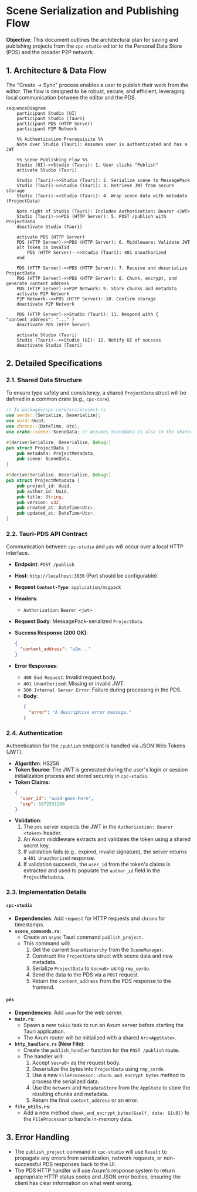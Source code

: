 # Scene Serialization and Publishing Flow

**Objective**: This document outlines the architectural plan for saving and publishing projects from the `cpc-studio` editor to the Personal Data Store (PDS) and the broader P2P network.

## 1. Architecture & Data Flow

The "Create → Sync" process enables a user to publish their work from the editor. The flow is designed to be robust, secure, and efficient, leveraging local communication between the editor and the PDS.

```mermaid
sequenceDiagram
    participant Studio (UI)
    participant Studio (Tauri)
    participant PDS (HTTP Server)
    participant P2P Network

    %% Authentication Prerequisite %%
    Note over Studio (Tauri): Assumes user is authenticated and has a JWT

    %% Scene Publishing Flow %%
    Studio (UI)->>Studio (Tauri): 1. User clicks "Publish"
    activate Studio (Tauri)
    
    Studio (Tauri)->>Studio (Tauri): 2. Serialize scene to MessagePack
    Studio (Tauri)->>Studio (Tauri): 3. Retrieve JWT from secure storage
    Studio (Tauri)->>Studio (Tauri): 4. Wrap scene data with metadata (ProjectData)
    
    Note right of Studio (Tauri): Includes Authorization: Bearer <JWT>
    Studio (Tauri)->>PDS (HTTP Server): 5. POST /publish with ProjectData
    deactivate Studio (Tauri)
    
    activate PDS (HTTP Server)
    PDS (HTTP Server)->>PDS (HTTP Server): 6. Middleware: Validate JWT
    alt Token is invalid
        PDS (HTTP Server)-->>Studio (Tauri): 401 Unauthorized
    end
    
    PDS (HTTP Server)->>PDS (HTTP Server): 7. Receive and deserialize ProjectData
    PDS (HTTP Server)->>PDS (HTTP Server): 8. Chunk, encrypt, and generate content address
    PDS (HTTP Server)->>P2P Network: 9. Store chunks and metadata
    activate P2P Network
    P2P Network-->>PDS (HTTP Server): 10. Confirm storage
    deactivate P2P Network
    
    PDS (HTTP Server)->>Studio (Tauri): 11. Respond with { "content_address": "..." }
    deactivate PDS (HTTP Server)
    
    activate Studio (Tauri)
    Studio (Tauri)-->>Studio (UI): 12. Notify UI of success
    deactivate Studio (Tauri)
```

## 2. Detailed Specifications

### 2.1. Shared Data Structure

To ensure type safety and consistency, a shared `ProjectData` struct will be defined in a common crate (e.g., `cpc-core`).

```rust
// In packages/cpc-core/src/project.rs
use serde::{Serialize, Deserialize};
use uuid::Uuid;
use chrono::{DateTime, Utc};
use crate::scene::SceneData; // Assumes SceneData is also in the shared crate

#[derive(Serialize, Deserialize, Debug)]
pub struct ProjectData {
    pub metadata: ProjectMetadata,
    pub scene: SceneData,
}

#[derive(Serialize, Deserialize, Debug)]
pub struct ProjectMetadata {
    pub project_id: Uuid,
    pub author_id: Uuid,
    pub title: String,
    pub version: u32,
    pub created_at: DateTime<Utc>,
    pub updated_at: DateTime<Utc>,
}
```

### 2.2. Tauri-PDS API Contract

Communication between `cpc-studio` and `pds` will occur over a local HTTP interface.

- **Endpoint**: `POST /publish`
- **Host**: `http://localhost:3030` (Port should be configurable)
- **Request `Content-Type`**: `application/msgpack`
- **Headers**:
  - `Authorization`: `Bearer <jwt>`
- **Request Body**: MessagePack-serialized `ProjectData`.

- **Success Response (200 OK)**:
  ```json
  {
    "content_address": "zQm..."
  }
  ```

- **Error Responses**:
  - `400 Bad Request`: Invalid request body.
  - `401 Unauthorized`: Missing or invalid JWT.
  - `500 Internal Server Error`: Failure during processing in the PDS.
  - **Body**:
    ```json
    {
      "error": "A descriptive error message."
    }
    ```

### 2.4. Authentication

Authentication for the `/publish` endpoint is handled via JSON Web Tokens (JWT).

- **Algorithm**: HS256
- **Token Source**: The JWT is generated during the user's login or session initialization process and stored securely in `cpc-studio`.
- **Token Claims**:
  ```json
  {
    "user_id": "uuid-goes-here",
    "exp": 1672531200
  }
  ```
- **Validation**:
  1. The `pds` server expects the JWT in the `Authorization: Bearer <token>` header.
  2. An Axum middleware extracts and validates the token using a shared secret key.
  3. If validation fails (e.g., expired, invalid signature), the server returns a `401 Unauthorized` response.
  4. If validation succeeds, the `user_id` from the token's claims is extracted and used to populate the `author_id` field in the `ProjectMetadata`.

### 2.3. Implementation Details

#### `cpc-studio`
- **Dependencies**: Add `reqwest` for HTTP requests and `chrono` for timestamps.
- **`scene_commands.rs`**:
  - Create an `async` Tauri command `publish_project`.
  - This command will:
    1.  Get the current `SceneHierarchy` from the `SceneManager`.
    2.  Construct the `ProjectData` struct with scene data and new metadata.
    3.  Serialize `ProjectData` to `Vec<u8>` using `rmp_serde`.
    4.  Send the data to the PDS via a `POST` request.
    5.  Return the `content_address` from the PDS response to the frontend.

#### `pds`
- **Dependencies**: Add `axum` for the web server.
- **`main.rs`**:
  - Spawn a new `tokio` task to run an Axum server before starting the Tauri application.
  - The Axum router will be initialized with a shared `Arc<AppState>`.
- **`http_handlers.rs` (New File)**:
  - Create the `publish_handler` function for the `POST /publish` route.
  - The handler will:
    1.  Accept `Vec<u8>` as the request body.
    2.  Deserialize the bytes into `ProjectData` using `rmp_serde`.
    3.  Use a new `FileProcessor::chunk_and_encrypt_bytes` method to process the serialized data.
    4.  Use the `Network` and `MetadataStore` from the `AppState` to store the resulting chunks and metadata.
    5.  Return the final `content_address` or an error.
- **`file_utils.rs`**:
  - Add a new method `chunk_and_encrypt_bytes(&self, data: &[u8])` to the `FileProcessor` to handle in-memory data.

## 3. Error Handling
- The `publish_project` command in `cpc-studio` will use `Result` to propagate any errors from serialization, network requests, or non-successful PDS responses back to the UI.
- The PDS HTTP handler will use Axum's response system to return appropriate HTTP status codes and JSON error bodies, ensuring the client has clear information on what went wrong.